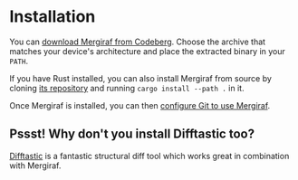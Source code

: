 # Installation

You can [download Mergiraf from Codeberg](https://codeberg.org/mergiraf/mergiraf/releases).
Choose the archive that matches your device's architecture and place the extracted binary in your `PATH`.

If you have Rust installed, you can also install Mergiraf from source by cloning [its repository](https://codeberg.org/mergiraf/mergiraf) and running `cargo install --path .` in it.

Once Mergiraf is installed, you can then [configure Git to use Mergiraf](./usage.md#registration-as-a-git-merge-driver).

## Pssst! Why don't you install Difftastic too?

[Difftastic](https://difftastic.wilfred.me.uk/) is a fantastic structural diff tool which works great in combination with Mergiraf.
